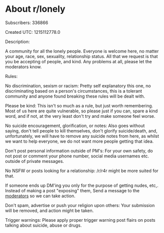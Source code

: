 # About r/lonely

Subscribers: 336866

Created UTC: 1215112778.0

Description:

A community for all the lonely people. Everyone is welcome here, no matter your age, race, sex, sexuality, relationship status. All that we request is that you be accepting of people, and kind. Any problems at all, please let the moderators know.

Rules:

No discrimination, sexism or racism: Pretty self explanatory this one, no discriminating based on a person's circumstances, this is a tolerant community and anyone found breaking these rules will be dealt with.

Please be kind: This isn't so much as a rule, but just worth remembering. Most of us here are quite vulnerable, so please just if you can, spare a kind word, and if not, at the very least don't try and make someone feel worse.

No suicide encouragement, glorification, or notes: Also goes without saying, don't tell people to kill themselves, don't glorify suicide/death, and, unfortunately, we will have to remove any suicide notes from here, as whilst we want to help everyone, we do not want more people getting that idea.

Don't post personal information outside of PM's: For your own safety, do not post or comment your phone number, social media usernames etc. outside of private messages.

No NSFW or posts looking for a relationship: /r/r4r might be more suited for that.

If someone ends up DM'ing you only for the purpose of getting nudes, etc,. Instead of making a post "exposing" them, Send a message to the [moderators](https://reddit.com/message/compose?to=/r/lonely) so we can take action.

Don't spam, advertise or push your religion upon others: Your submission will be removed, and action might be taken.

Trigger warnings: Please apply proper trigger warning post flairs on posts talking about suicide, abuse or drugs.

